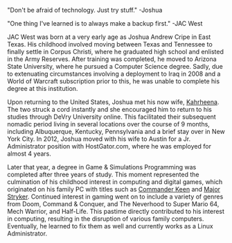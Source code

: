 <html><body><p>"Don't be afraid of technology. Just try stuff."
-Joshua

"One thing I've learned is to always make a backup first."
-JAC West

JAC West was born at a very early age as Joshua Andrew Cripe in East Texas. His childhood involved moving between Texas and Tennessee to finally settle in Corpus Christi, where he graduated high school and enlisted in the Army Reserves. After training was completed, he moved to Arizona State University, where he pursued a Computer Science degree. Sadly, due to extenuating circumstances involving a deployment to Iraq in 2008 and a World of Warcraft subscription prior to this, he was unable to complete his degree at this institution.

Upon returning to the United States, Joshua met his now wife, <a title="ThingsKnotBroken by Kahrheena" href="http://thingsknotbroken.com">Kahrheena</a>. The two struck a cord instantly and she encouraged him to return to his studies through DeVry University online. This facilitated their subsequent nomadic period living in several locations over the course of 9 months, including Albuquerque, Kentucky, Pennsylvania and a brief stay over in New York City. In 2012, Joshua moved with his wife to Austin for a Jr. Administrator position with HostGator.com, where he was employed for almost 4 years.

Later that year, a degree in Game &amp; Simulations Programming was completed after three years of study. This moment represented the culmination of his childhood interest in computing and digital games, which originated on his family PC with titles such as <a title="Commander Keen: Goodbye Galaxy via RGB Classic Games" href="https://www.classicdosgames.com/online/4keen.html" target="_blank">Commander Keen</a> and <a title="Major Styker via RGB Classic Games" href="https://www.classicdosgames.com/online/strykerfw.html" target="_blank">Major Stryker</a>. Continued interest in gaming went on to include a variety of genres from Doom, Command &amp; Conquer, and The Neverhood to Super Mario 64, Mech Warrior, and Half-Life. This pastime directly contributed to his interest in computing, resulting in the disruption of various family computers. Eventually, he learned to fix them as well and currently works as a Linux Administrator.
</p></body></html>
